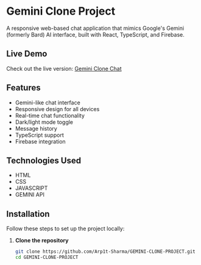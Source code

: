 # Gemini Clone Project

A responsive web-based chat application that mimics Google's Gemini (formerly Bard) AI interface, built with React, TypeScript, and Firebase.

## Live Demo

Check out the live version: [Gemini Clone Chat](https://gemini-clone-chatproject.vercel.app/)

## Features

- Gemini-like chat interface
- Responsive design for all devices
- Real-time chat functionality
- Dark/light mode toggle
- Message history
- TypeScript support
- Firebase integration

## Technologies Used

- HTML
- CSS
- JAVASCRIPT
- GEMINI API

## Installation

Follow these steps to set up the project locally:

1. **Clone the repository**
   ```bash
   git clone https://github.com/Arp1t-Sharma/GEMINI-CLONE-PROJECT.git
   cd GEMINI-CLONE-PROJECT
